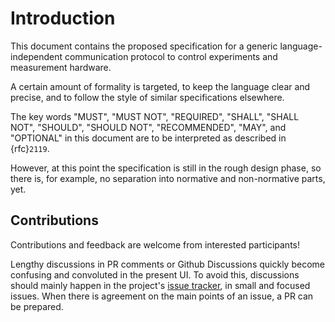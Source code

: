 # Introduction

This document contains the proposed specification for a generic language-independent communication protocol to control experiments and measurement hardware.

A certain amount of formality is targeted, to keep the language clear and precise, and to follow the style of similar specifications elsewhere.

The key words "MUST", "MUST NOT", "REQUIRED", "SHALL", "SHALL NOT", "SHOULD", "SHOULD NOT", "RECOMMENDED",  "MAY", and "OPTIONAL" in this document are to be interpreted as described in {rfc}`2119`.

However, at this point the specification is still in the rough design phase, so there is, for example, no separation into normative and non-normative parts, yet.

## Contributions
Contributions and feedback are welcome from interested participants!

Lengthy discussions in PR comments or Github Discussions quickly become confusing and convoluted in the present UI.
To avoid this, discussions should mainly happen in the project's [issue tracker](https://github.com/pymeasure/experiment_control_protocol/issues), in small and focused issues.
When there is agreement on the main points of an issue, a PR can be prepared.
